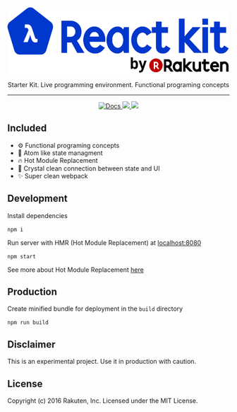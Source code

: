 
<p align="center"><img height=150px src="logo.png" />
</p>
<p align="center">Starter Kit. Live programming environment. Functional programing concepts </p>
<hr>
<p align="center">
<a href="https://github.com/rakuten-frontend/rakuten-react-kit/wiki">
  <img alt="Docs" src="https://img.shields.io/badge/docs-wiki-blue.svg" />
</a>

<a href="https://gitter.im/rakuten-frontend/rakuten-react-kit">
  <img  src="https://img.shields.io/gitter/room/rakuten-frontend/rakuten-react-kit.svg?style=flat" />
</a>

<a href="https://opensource.org/licenses/MIT">
  <img src="https://img.shields.io/badge/License-MIT-yellow.svg" />
</a>
</p>

## Included

- ⚙️ Functional programing concepts
- 🔬 Atom like state managment
- 🔥 Hot Module Replacement
- 💎 Crystal clean connection between state and UI
- ✨ Super clean webpack

## Development

Install dependencies
```
npm i
```

Run server with HMR (Hot Module Replacement) at [localhost:8080](http://localhost:8080)

```
npm start
```
See more about Hot Module Replacement [here](https://webpack.github.io/docs/hot-module-replacement.html)

## Production

Create minified bundle for deployment in the `build` directory

```
npm run build
```
## Disclaimer
This is an experimental project. Use it in production with caution.

## License

Copyright (c) 2016 Rakuten, Inc. Licensed under the MIT License.
